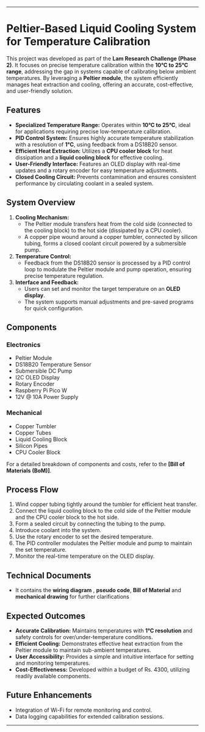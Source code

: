   

---

# Peltier-Based Liquid Cooling System for Temperature Calibration  

This project was developed as part of the **Lam Research Challenge (Phase 2)**. It focuses on precise temperature calibration within the **10°C to 25°C range**, addressing the gap in systems capable of calibrating below ambient temperatures. By leveraging a **Peltier module**, the system efficiently manages heat extraction and cooling, offering an accurate, cost-effective, and user-friendly solution.  

## Features  
- **Specialized Temperature Range:** Operates within **10°C to 25°C**, ideal for applications requiring precise low-temperature calibration.  
- **PID Control System:** Ensures highly accurate temperature stabilization with a resolution of **1°C**, using feedback from a DS18B20 sensor.  
- **Efficient Heat Extraction:** Utilizes a **CPU cooler block** for heat dissipation and a **liquid cooling block** for effective cooling.  
- **User-Friendly Interface:** Features an OLED display with real-time updates and a rotary encoder for easy temperature adjustments.  
- **Closed Cooling Circuit:** Prevents contamination and ensures consistent performance by circulating coolant in a sealed system.  

## System Overview  
1. **Cooling Mechanism:**  
   - The Peltier module transfers heat from the cold side (connected to the cooling block) to the hot side (dissipated by a CPU cooler).  
   - A copper pipe wound around a copper tumbler, connected by silicon tubing, forms a closed coolant circuit powered by a submersible pump.  
2. **Temperature Control:**  
   - Feedback from the DS18B20 sensor is processed by a PID control loop to modulate the Peltier module and pump operation, ensuring precise temperature regulation.  
3. **Interface and Feedback:**  
   - Users can set and monitor the target temperature on an **OLED display**.  
   - The system supports manual adjustments and pre-saved programs for quick configuration.  

## Components  
### Electronics  
- Peltier Module  
- DS18B20 Temperature Sensor  
- Submersible DC Pump  
- I2C OLED Display  
- Rotary Encoder  
- Raspberry Pi Pico W  
- 12V @ 10A Power Supply  

### Mechanical  
- Copper Tumbler  
- Copper Tubes  
- Liquid Cooling Block  
- Silicon Pipes  
- CPU Cooler Block  

For a detailed breakdown of components and costs, refer to the **[Bill of Materials (BoM)]**.  

## Process Flow  
1. Wind copper tubing tightly around the tumbler for efficient heat transfer.  
2. Connect the liquid cooling block to the cold side of the Peltier module and the CPU cooler block to the hot side.  
3. Form a sealed circuit by connecting the tubing to the pump.  
4. Introduce coolant into the system.  
5. Use the rotary encoder to set the desired temperature.  
6. The PID controller modulates the Peltier module and pump to maintain the set temperature.  
7. Monitor the real-time temperature on the OLED display.  

## Technical Documents
 - It contains the **wiring diagram** , **pseudo code**, **Bill of Material** and **mechanical drawing** for further clarifications

## Expected Outcomes  
- **Accurate Calibration:** Maintains temperatures with **1°C resolution** and safety controls for over/under-temperature conditions.  
- **Efficient Cooling:** Demonstrates effective heat extraction from the Peltier module to maintain sub-ambient temperatures.  
- **User Accessibility:** Provides a simple and intuitive interface for setting and monitoring temperatures.  
- **Cost-Effectiveness:** Developed within a budget of Rs. 4300, utilizing readily available components.  

## Future Enhancements  
- Integration of Wi-Fi for remote monitoring and control.  
- Data logging capabilities for extended calibration sessions.    


---

